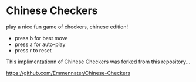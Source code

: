 # Chinese Checkers
 play a nice fun game of checkers, chinese edition!
 - press b for best move
 - press a for auto-play
 - press r to reset

This implimentationn of Chinese Checkers was forked from this repository...

https://github.com/Emmennater/Chinese-Checkers
